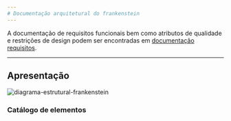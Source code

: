```yaml
---
# Documentação arquitetural do frankenstein
---
```


A documentação de requisitos funcionais bem como atributos de qualidade e restrições de design podem ser encontradas em [documentação requisitos](documentacao_sistema_compras.md).


---

## Apresentação


![diagrama-estrutural-frankenstein](https://github.com/user-attachments/assets/f479840c-6741-4acb-b044-bafde5d95a5c)

### Catálogo de elementos
